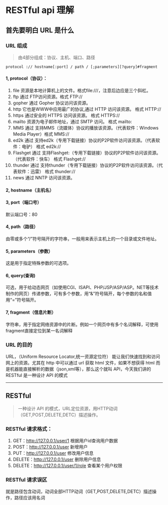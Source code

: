 
# RESTful api 理解
## 首先要明白 URL 是什么
### URL 组成
> 由4部分组成：协议、主机、端口、路径

```
protocol :// hostname[:port] / path / [;parameters][?query]#fragment
```

#### 1, protocol（协议）：
1. file 资源是本地计算机上的文件。格式file:///，注意后边应是三个斜杠。
2. ftp 通过 FTP访问资源。格式 FTP://
3. gopher 通过 Gopher 协议访问该资源。
4. http 它也是WWW中应用最广的协议,通过 HTTP 访问该资源。 格式 HTTP://
5. https 通过安全的 HTTPS 访问该资源。 格式 HTTPS://
6. mailto 资源为电子邮件地址，通过 SMTP 访问。 格式 mailto:
7. MMS 通过 支持MMS（流媒体）协议的播放该资源。（代表软件：Windows Media Player）格式 MMS://
8. ed2k 通过 支持ed2k（专用下载链接）协议的P2P软件访问该资源。（代表软件：电驴） 格式 ed2k://
9. Flashget 通过 支持Flashget:（专用下载链接）协议的P2P软件访问该资源。（代表软件：快车） 格式 Flashget://
10. thunder 通过 支持thunder（专用下载链接）协议的P2P软件访问该资源。（代表软件：迅雷） 格式 thunder://
11. news 通过 NNTP 访问该资源。

#### 2, hostname（主机名）

#### 3, port（端口号）
默认端口号：80

#### 4, path（路径）
由零或多个“/”符号隔开的字符串，一般用来表示主机上的一个目录或文件地址。

#### 5, parameters（参数）
这是用于指定特殊参数的可选项。

#### 6, query(查询)
可选，用于给动态网页（如使用CGI、ISAPI、PHP/JSP/ASP/ASP。NET等技术制作的网页）传递参数，可有多个参数，用“&”符号隔开，每个参数的名和值用“=”符号隔开。

#### 7, fragment（信息片断）
字符串，用于指定网络资源中的片断。例如一个网页中有多个名词解释，可使用fragment直接定位到某一名词解释

### URL  的目的
URL，（Uniform Resource Locator,统一资源定位符） 能让我们快速找到和访问网上的资源。尤其在 http 中可以通过 url 获取 html 文件，如果不想获得 html 而是机器能直接解析的数据（json,xml等），那么这个就叫 API，今天我们讲的 RESTful 是一种设计 API 的模式 

------ 

## RESTful
> 一种设计 API 的模式，URL定位资源，用HTTP动词（GET,POST,DELETE,DETC）描述操作。

### RESTful 请求格式：
1. GET：http://127.0.0.1/user/1 根据用户id查询用户数据
2. POST：http://127.0.0.1/user 新增用户
3. PUT：http://127.0.0.1/user 修改用户信息
4. DELETE：http://127.0.0.1/user 删除用户信息
5. DELETE：http://127.0.0.1/user/1/role 查看某个用户权限

### RESTful 请求误区
就是路径包含动词，动词全部HTTP动词（GET,POST,DELETE,DETC）描述操作，路径应该用名词
